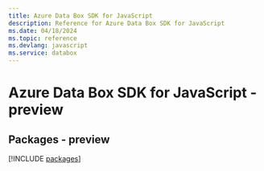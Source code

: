 ```yaml
---
title: Azure Data Box SDK for JavaScript
description: Reference for Azure Data Box SDK for JavaScript
ms.date: 04/18/2024
ms.topic: reference
ms.devlang: javascript
ms.service: databox
---
```

# Azure Data Box SDK for JavaScript - preview
## Packages - preview
[!INCLUDE [packages](data-box-index.md)]